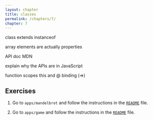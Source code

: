 ```yaml
---
layout: chapter
title: classes
permalink: /chapters/7/
chapter: 7
---
```

class
extends
instanceof

array elements are actually properties

API doc MDN

explain why the APIs are in JavaScript


function scopes
this and @
binding (=>)

## Exercises

1. Go to `apps/mandelbrot` and follow the instructions in the [`README`](https://github.com/FredrikAppelros/coffee-adventure-mandelbrot/blob/master/README.md) file.

2. Go to `apps/game` and follow the instructions in the [`README`](https://github.com/FredrikAppelros/coffee-adventure-game/blob/master/README.md) file.
